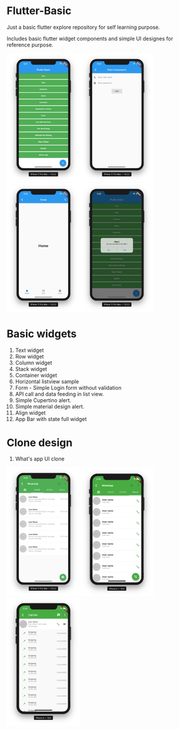 # Flutter-Basic

Just a basic flutter explore repository for self learning purpose.

Includes basic flutter widget components and simple UI designes for reference purpose.

<img src="https://github.com/dineshn19/Flutter-Basic/blob/master/assets/fonts/screenshots/FrontView.png" width="200"><img src="https://github.com/dineshn19/Flutter-Basic/blob/master/assets/fonts/screenshots/Form.png" width="200"><img src="https://github.com/dineshn19/Flutter-Basic/blob/master/assets/fonts/screenshots/AppBar.png" width="200"><img src="https://github.com/dineshn19/Flutter-Basic/blob/master/assets/fonts/screenshots/Alert-iOS.png" width="200">

# Basic widgets
1. Text widget 
2. Row widget 
3. Column widget
4. Stack widget
5. Container widget
6. Horizontal listview sample
7. Form - Simple Login form without validation
8. API call and data feeding in list view.
9. Simple Cupertino alert.
10. Simple material design alert.
11. Align widget
12. App Bar with state full widget

# Clone design

1. What's app UI clone

<img src="https://github.com/dineshn19/Flutter-Basic/blob/master/assets/fonts/screenshots/WhatsApp.png" width="200"><img src="https://github.com/dineshn19/Flutter-Basic/blob/master/assets/fonts/screenshots/Calls.png" width="200"><img src="https://github.com/dineshn19/Flutter-Basic/blob/master/assets/fonts/screenshots/CallInfo.png" width="200">
